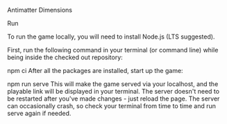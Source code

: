 Antimatter Dimensions

Run

To run the game locally, you will need to install Node.js (LTS suggested).

First, run the following command in your terminal (or command line) while being inside the checked out repository:

npm ci
After all the packages are installed, start up the game:

npm run serve
This will make the game served via your localhost, and the playable link will be displayed in your terminal. The server doesn't need to be restarted after you've made changes - just reload the page. The server can occasionally crash, so check your terminal from time to time and run serve again if needed.
